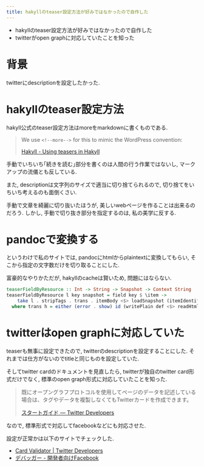 ```yaml
---
title: hakyllのteaser設定方法が好みではなかったので自作した
---
```


* hakyllのteaser設定方法が好みではなかったので自作した
* twitterがopen graphに対応していたことを知った

# 背景

twitterにdescriptionを設定したかった.

# hakyllのteaser設定方法

hakyll公式のteaser設定方法はmoreをmarkdownに書くものである.

> We use `<!--more-->` for this to mimic the WordPress convention:
>
> [Hakyll - Using teasers in Hakyll](https://jaspervdj.be/hakyll/tutorials/using-teasers-in-hakyll.html)

手動でいちいち｢続きを読む｣部分を書くのは人間の行う作業ではないし,
マークアップの流儀とも反している.

また,
descriptionは文字列のサイズで適当に切り捨てられるので,
切り捨てをいちいち考えるのも面倒くさい.

手動で文章を綺麗に切り抜いたほうが,
美しいwebページを作ることは出来るのだろう.
しかし,
手動で切り抜き部分を指定するのは,
私の美学に反する.

# pandocで変換する

というわけで私のサイトでは,
pandocにhtmlからplaintextに変換してもらい,
そこから指定の文字数だけを切り取ることにした.

富豪的なやりかただが,
hakyllのcacheは賢いため,
問題にはならない.

~~~hs
teaserFieldByResource :: Int -> String -> Snapshot -> Context String
teaserFieldByResource l key snapshot = field key $ \item ->
    take l . stripTags . trans . itemBody <$> loadSnapshot (itemIdentifier item) snapshot
  where trans h = either (error . show) id (writePlain def <$> readHtml def h)
~~~

# twitterはopen graphに対応していた

teaserも無事に設定できたので,
twitterのdescriptionを設定することにした.
それまでは仕方がないのでtitleと同じものを設定していた.

そしてtwitter cardのドキュメントを見直したら,
twitterが独自のtwitter card形式だけでなく,
標準のopen graph形式に対応していたことを知った.

> 既にオープングラフプロトコルを使用してページのデータを記述している場合は、タグやデータを複製しなくてもTwitterカードを作成できます。
>
> [スタートガイド — Twitter Developers](https://dev.twitter.com/ja/cards/getting-started)

なので,
標準形式で対応してfacebookなどにも対応させた.

設定が正常かは以下のサイトでチェックした.

* [Card Validator | Twitter Developers](https://cards-dev.twitter.com/validator)
* [デバッガー - 開発者向けFacebook](https://developers.facebook.com/tools/debug/)
